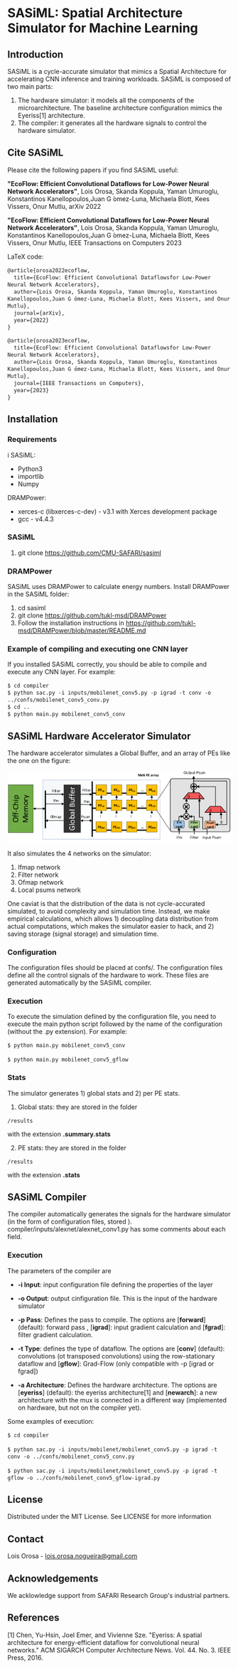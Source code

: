 # SASiML: Spatial Architecture Simulator for Machine Learning

## Introduction

SASiML is a cycle-accurate simulator that mimics a Spatial Architecture for accelerating CNN inference and training workloads. SASiML is composed of two main parts:

1. The hardware simulator: it models all the components of the microarchitecture. The baseline architecture configuration mimics the  Eyeriss[1] architecture. 
2. The compiler: it generates all the hardware signals to control the hardware simulator.
 

## Cite SASiML

Please cite the following papers if you find SASiML useful:

**"EcoFlow: Efficient Convolutional Dataflows for Low-Power Neural Network Accelerators"**, Lois Orosa, Skanda Koppula, Yaman Umuroglu, Konstantinos Kanellopoulos,Juan G ́omez-Luna, Michaela Blott, Kees Vissers, Onur Mutlu, arXiv 2022

**"EcoFlow: Efficient Convolutional Dataflows for Low-Power Neural Network Accelerators"**, Lois Orosa, Skanda Koppula, Yaman Umuroglu, Konstantinos Kanellopoulos,Juan G ́omez-Luna, Michaela Blott, Kees Vissers, Onur Mutlu, IEEE Transactions on Computers 2023

LaTeX code:


```
@article{orosa2022ecoflow,
  title={EcoFlow: Efficient Convolutional Dataflowsfor Low-Power Neural Network Accelerators},
  author={Lois Orosa, Skanda Koppula, Yaman Umuroglu, Konstantinos Kanellopoulos,Juan G ́omez-Luna, Michaela Blott, Kees Vissers, and Onur Mutlu},
  journal={arXiv},
  year={2022}
}
```
```
@article{orosa2023ecoflow,
  title={EcoFlow: Efficient Convolutional Dataflowsfor Low-Power Neural Network Accelerators},
  author={Lois Orosa, Skanda Koppula, Yaman Umuroglu, Konstantinos Kanellopoulos,Juan G ́omez-Luna, Michaela Blott, Kees Vissers, and Onur Mutlu},
  journal={IEEE Transactions on Computers},
  year={2023}
}
```
## Installation

### Requirements
i
 SASiML:
 * Python3 
 * importlib
 * Numpy
 
 DRAMPower:
 * xerces-c (libxerces-c-dev) - v3.1 with Xerces development package
 * gcc - v4.4.3

### SASiML

1. git clone https://github.com/CMU-SAFARI/sasiml

### DRAMPower

SASiML uses DRAMPower to calculate energy numbers. Install DRAMPower in the SASiML folder:

1. cd sasiml
2. git clone https://github.com/tukl-msd/DRAMPower
3. Follow the installation instructions in https://github.com/tukl-msd/DRAMPower/blob/master/README.md

### Example of compiling and executing one CNN layer

If you installed SASiML correctly, you should be able to compile and execute any CNN layer. For example:

```
$ cd compiler
$ python sac.py -i inputs/mobilenet_conv5.py -p igrad -t conv -o ../confs/mobilenet_conv5_conv.py
$ cd ..
$ python main.py mobilenet_conv5_conv
```


## SASiML Hardware Accelerator Simulator

The hardware accelerator simulates a Global Buffer, and an array of PEs like the one on the figure:

![Spatial Architecture](img/architecture.png)

It also simulates the 4 networks on the simulator:

1. Ifmap network
2. Filter network
3. Ofmap network
4. Local psums network

One caviat is that the distribution of the data is not cycle-accurated simulated, to avoid complexity and simulation time. Instead, we make empirical calculations, which allows 1) decoupling data distribution from actual computations, which makes the simulator easier to hack, and 2)  saving storage (signal storage) and simulation time.

### Configuration

The configuration files should be placed at confs/. The configuration files define all the control signals of the hardware to work. These files are generated automatically by the SASiML compiler. 

### Execution
 
To execute the simulation defined by the configuration file, you need to execute the main python script followed by the name of the configuration (without the .py extension). For example:

```
$ python main.py mobilenet_conv5_conv

$ python main.py mobilenet_conv5_gflow
```

### Stats

The simulator generates 1) global stats and 2) per PE stats.

1. Global stats: they are stored in the folder 
```
/results
``` 
with the extension __.summary.stats__

2. PE stats: they are stored in the folder 

```
/results
``` 

with the extension __.stats__ 


## SASiML Compiler 

The compiler automatically generates the signals for the hardware simulator (in the form of configuration files, stored ).
compiler/inputs/alexnet/alexnet_conv1.py has some comments about each field.

### Execution 
The  parameters of the compiler are

- **-i Input**: input configuration file defining the properties of the layer
- **-o Output**: output cinfiguration file. This is the input of the hardware simulator
- **-p Pass**: Defines the pass to compile. The options are [**forward**] (default): forward pass , [**igrad**]: input gradient calculation and [**fgrad**]: filter gradient calculation.
- **-t Type**: defines the type of dataflow. The options are  [**conv**] (default): convolutions (ot transposed convolutions) using the row-stationary dataflow and  [**gflow**]: Grad-Flow (only compatible with -p [igrad or fgrad])

- **-a Architecture**: Defines the hardware architecture. The options are [**eyeriss**] (default): the eyeriss architecture[1] and [**newarch**]: a new architecture with the mux is connected in a different way (implemented on hardware, but not on the compiler yet).

Some examples of execution:

```
$ cd compiler

$ python sac.py -i inputs/mobilenet/mobilenet_conv5.py -p igrad -t conv -o ../confs/mobilenet_conv5_conv.py

$ python sac.py -i inputs/mobilenet/mobilenet_conv5.py -p igrad -t gflow -o ../confs/mobilenet_conv5_gflow-igrad.py

```

## License

Distributed under the MIT License. See LICENSE for more information

## Contact

Lois Orosa - lois.orosa.nogueira@gmail.com

## Acknowledgements

We acklowledge support from SAFARI Research Group's industrial partners.

## References 
[1] Chen, Yu-Hsin, Joel Emer, and Vivienne Sze. "Eyeriss: A spatial architecture for energy-efficient dataflow for convolutional neural networks." ACM SIGARCH Computer Architecture News. Vol. 44. No. 3. IEEE Press, 2016.
